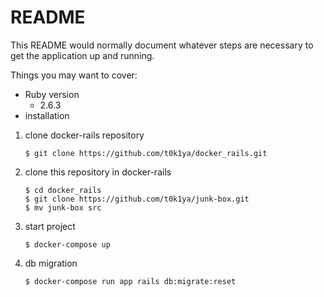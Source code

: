 # README

This README would normally document whatever steps are necessary to get the
application up and running.

Things you may want to cover:

* Ruby version
    - 2.6.3
* installation
1. clone docker-rails repository
    ````
    $ git clone https://github.com/t0k1ya/docker_rails.git
    ````
2. clone this repository in docker-rails
    ```
    $ cd docker_rails
    $ git clone https://github.com/t0k1ya/junk-box.git
    $ mv junk-box src
    ```
3. start project
    ```
    $ docker-compose up
    ```

4. db migration
    ```
    $ docker-compose run app rails db:migrate:reset
    ```

